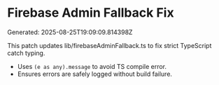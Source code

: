 # Firebase Admin Fallback Fix
Generated: 2025-08-25T19:09:09.814398Z

This patch updates lib/firebaseAdminFallback.ts to fix strict TypeScript catch typing.

- Uses `(e as any).message` to avoid TS compile error.
- Ensures errors are safely logged without build failure.
